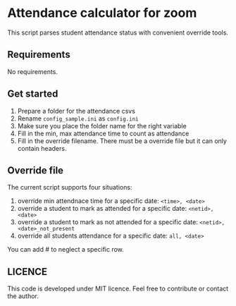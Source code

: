 # Attendance calculator for zoom

This script parses student attendance status with convenient override tools.

## Requirements

No requirements.

## Get started

1. Prepare a folder for the attendance csvs
2. Rename `config_sample.ini` as `config.ini`
3. Make sure you place the folder name for the right variable
4. Fill in the min, max attendance time to count as attendance
5. Fill in the override filename. There must be a override file but it can only contain headers.

## Override file

The current script supports four situations:

1. override min attendnace time for a specific date: `<time>, <date>`
2. override a student to mark as attended for a specific date: `<netid>, <date>`
3. override a student to mark as not attended for a specific date: `<netid>, <date>_not_present`
4. override all students attendance for a specific date: `all, <date>`

You can add # to neglect a specific row.

## LICENCE

This code is developed under MIT licence. Feel free to contribute or contact the author.
